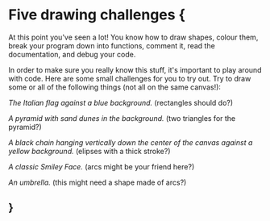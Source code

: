 # Five drawing challenges {
    
At this point you've seen a lot! You know how to draw shapes, colour them, break your program down into functions, comment it, read the documentation, and debug your code.

In order to make sure you really know this stuff, it's important to play around with code. Here are some small challenges for you to try out. Try to draw some or all of the following things (not all on the same canvas!):

*The Italian flag against a blue background.* (rectangles should do?)

*A pyramid with sand dunes in the background.* (two triangles for the pyramid?)

*A black chain hanging vertically down the center of the canvas against a yellow background.* (elipses with a thick stroke?)

*A classic Smiley Face.* (arcs might be your friend here?)

*An umbrella.* (this might need a shape made of arcs?)

## }
